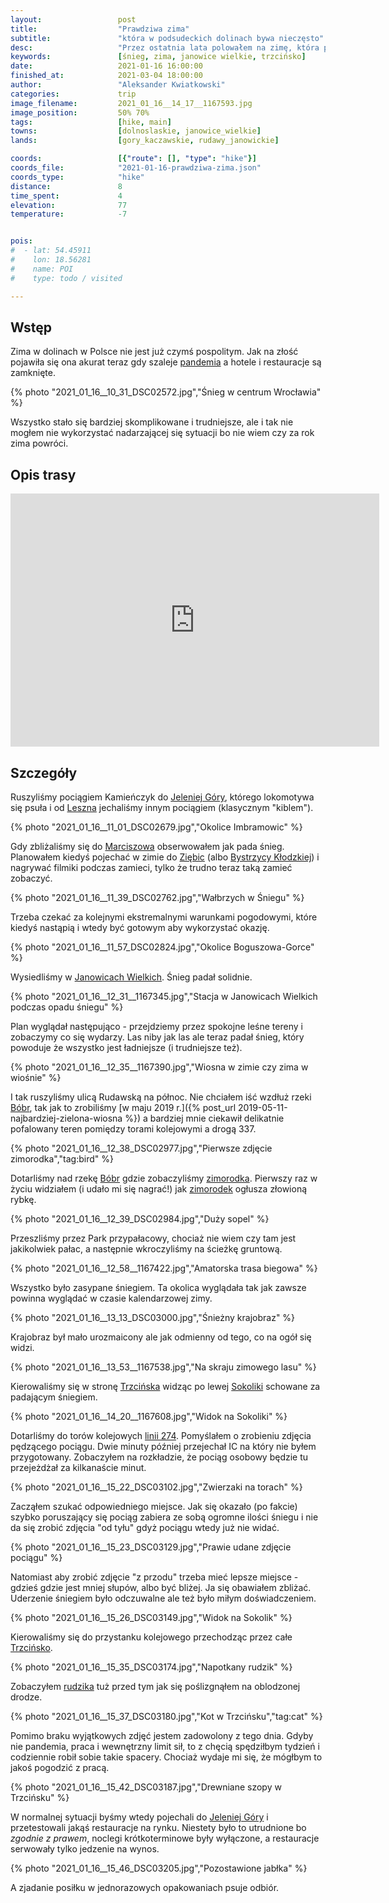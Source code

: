 ```yaml
---
layout:                 post
title:                  "Prawdziwa zima"
subtitle:               "która w podsudeckich dolinach bywa nieczęsto"
desc:                   "Przez ostatnia lata polowałem na zimę, która pojawiła się akurat wtedy gdy kraj jest zamknięty przez pandemię. Wszystko stało się trudniejsze ale nie mogłem nie skorzystać z tej okazji."
keywords:               [śnieg, zima, janowice wielkie, trzcińsko]
date:                   2021-01-16 16:00:00
finished_at:            2021-03-04 18:00:00
author:                 "Aleksander Kwiatkowski"
categories:             trip
image_filename:         2021_01_16__14_17__1167593.jpg
image_position:         50% 70%
tags:                   [hike, main]
towns:                  [dolnoslaskie, janowice_wielkie]
lands:                  [gory_kaczawskie, rudawy_janowickie]

coords:                 [{"route": [], "type": "hike"}]
coords_file:            "2021-01-16-prawdziwa-zima.json"
coords_type:            "hike"
distance:               8
time_spent:             4
elevation:              77
temperature:            -7


pois:
#  - lat: 54.45911
#    lon: 18.56281
#    name: POI
#    type: todo / visited

---
```


[wiki-koronawirus]: https://pl.wikipedia.org/wiki/SARS-CoV-2
[wiki-jelenia-gora]: https://pl.wikipedia.org/wiki/Jelenia_G%C3%B3ra
[wiki-leszno]: https://pl.wikipedia.org/wiki/Leszno
[wiki-marciszow]: https://pl.wikipedia.org/wiki/Marcisz%C3%B3w
[wiki-ziebice]: https://pl.wikipedia.org/wiki/Ziębice
[wiki-bystrzyca-klodzka]: https://pl.wikipedia.org/wiki/Bystrzyca_K%C5%82odzka
[wiki-janowice-wielkie]: http://pl.wikipedia.org/wiki/Janowice_Wielkie
[wiki-rzeka-bobr]: https://pl.wikipedia.org/wiki/B%C3%B3br_(dop%C5%82yw_Odry)
[wiki-zimorodek]: https://pl.wikipedia.org/wiki/Zimorodek_zwyczajny
[wiki-trzcinsko]: https://pl.wikipedia.org/wiki/Trzci%C5%84sko
[wiki-gory-sokole]: https://pl.wikipedia.org/wiki/G%C3%B3ry_Sokole
[wiki-rudzik]: https://pl.wikipedia.org/wiki/Rudzik_(ptak)
[wiki-linia-274]: https://pl.wikipedia.org/wiki/Linia_kolejowa_nr_274

## Wstęp

Zima w dolinach w Polsce nie jest już czymś pospolitym. Jak na złość
pojawiła się ona akurat teraz gdy szaleje [pandemia][wiki-koronawirus] a hotele
i restauracje są zamknięte.

{% photo "2021_01_16__10_31_DSC02572.jpg","Śnieg w centrum Wrocławia" %}

Wszystko stało się bardziej skomplikowane i trudniejsze,
ale i tak nie mogłem nie wykorzystać nadarzającej się sytuacji bo nie wiem
czy za rok zima powróci.

## Opis trasy

<iframe height='405' width='590' frameborder='0' allowtransparency='true' scrolling='no' src='https://www.strava.com/activities/4642900720/embed/17b660b91ec9ed0f027e79ac9ea97560299381c3'></iframe>

## Szczegóły

Ruszyliśmy pociągiem Kamieńczyk do [Jeleniej Góry][wiki-jelenia-gora], którego
lokomotywa się psuła i od [Leszna][wiki-leszno] jechaliśmy innym pociągiem
(klasycznym "kiblem").

{% photo "2021_01_16__11_01_DSC02679.jpg","Okolice Imbramowic" %}

Gdy zbliżaliśmy się do [Marciszowa][wiki-marciszow] obserwowałem jak pada
śnieg. Planowałem kiedyś pojechać w zimie do [Ziębic][wiki-ziebice]
(albo [Bystrzycy Kłodzkiej][wiki-bystrzyca-klodzka]) i nagrywać filmiki
podczas zamieci, tylko że trudno teraz taką zamieć zobaczyć.

{% photo "2021_01_16__11_39_DSC02762.jpg","Wałbrzych w Śniegu" %}

Trzeba czekać za kolejnymi ekstremalnymi warunkami pogodowymi, które kiedyś
nastąpią i wtedy być gotowym aby wykorzystać okazję.

{% photo "2021_01_16__11_57_DSC02824.jpg","Okolice Boguszowa-Gorce" %}

Wysiedliśmy w [Janowicach Wielkich][wiki-janowice-wielkie]. Śnieg padał solidnie.

{% photo "2021_01_16__12_31__1167345.jpg","Stacja w Janowicach Wielkich podczas opadu śniegu" %}

Plan wyglądał następująco - przejdziemy przez spokojne leśne tereny i zobaczymy
co się wydarzy. Las niby jak las ale teraz padał śnieg, który powoduje że
wszystko jest ładniejsze (i trudniejsze też).

{% photo "2021_01_16__12_35__1167390.jpg","Wiosna w zimie czy zima w wiośnie" %}

I tak ruszyliśmy ulicą Rudawską na północ. Nie chciałem iść
wzdłuż rzeki [Bóbr][wiki-rzeka-bobr], tak jak to zrobiliśmy
[w maju 2019 r.]({% post_url 2019-05-11-najbardziej-zielona-wiosna %}) a
bardziej mnie ciekawił delikatnie pofalowany teren
pomiędzy torami kolejowymi a drogą 337.

{% photo "2021_01_16__12_38_DSC02977.jpg","Pierwsze zdjęcie zimorodka","tag:bird" %}

Dotarliśmy nad rzekę [Bóbr][wiki-rzeka-bobr] gdzie zobaczyliśmy
[zimorodka][wiki-zimorodek]. Pierwszy raz w życiu widziałem (i udało mi się nagrać!)
jak [zimorodek][wiki-zimorodek] ogłusza złowioną rybkę.

{% photo "2021_01_16__12_39_DSC02984.jpg","Duży sopel" %}

Przeszliśmy przez Park przypałacowy, chociaż nie wiem czy tam jest jakikolwiek
pałac, a następnie wkroczyliśmy na ścieżkę gruntową.

{% photo "2021_01_16__12_58__1167422.jpg","Amatorska trasa biegowa" %}

Wszystko było zasypane śniegiem. Ta okolica wyglądała tak jak zawsze powinna
wyglądać w czasie kalendarzowej zimy.

{% photo "2021_01_16__13_13_DSC03000.jpg","Śnieżny krajobraz" %}

Krajobraz był mało urozmaicony ale jak odmienny od tego, co na ogół się widzi.

{% photo "2021_01_16__13_53__1167538.jpg","Na skraju zimowego lasu" %}

Kierowaliśmy się w stronę [Trzcińska][wiki-trzcinsko] widząc po lewej
[Sokoliki][wiki-gory-sokole] schowane za padającym śniegiem.

{% photo "2021_01_16__14_20__1167608.jpg","Widok na Sokoliki" %}

Dotarliśmy do torów kolejowych [linii 274][wiki-linia-274]. Pomyślałem o
zrobieniu zdjęcia pędzącego pociągu. Dwie minuty później przejechał IC
na który nie byłem przygotowany. Zobaczyłem
na rozkładzie, że pociąg osobowy będzie tu przejeżdżał za kilkanaście
minut.

{% photo "2021_01_16__15_22_DSC03102.jpg","Zwierzaki na torach" %}

Zacząłem szukać odpowiedniego miejsce. Jak się okazało (po fakcie)
szybko poruszający się pociąg zabiera ze sobą ogromne ilości śniegu
i nie da się zrobić zdjęcia "od tyłu" gdyż pociągu wtedy już nie widać.

{% photo "2021_01_16__15_23_DSC03129.jpg","Prawie udane zdjęcie pociągu" %}

Natomiast aby zrobić zdjęcie "z przodu" trzeba mieć lepsze miejsce - gdzieś
gdzie jest mniej słupów, albo być bliżej. Ja się obawiałem zbliżać.
Uderzenie śniegiem było odczuwalne ale też było miłym doświadczeniem.

{% photo "2021_01_16__15_26_DSC03149.jpg","Widok na Sokolik" %}

Kierowaliśmy się do przystanku kolejowego przechodząc przez
całe [Trzcińsko][wiki-trzcinsko].

{% photo "2021_01_16__15_35_DSC03174.jpg","Napotkany rudzik" %}

Zobaczyłem [rudzika][wiki-rudzik] tuż przed tym jak się poślizgnąłem
na oblodzonej drodze.

{% photo "2021_01_16__15_37_DSC03180.jpg","Kot w Trzcińsku","tag:cat" %}

Pomimo braku wyjątkowych zdjęć jestem zadowolony z tego dnia. Gdyby nie
pandemia, praca i wewnętrzny limit sił, to z chęcią spędziłbym tydzień
i codziennie robił sobie takie spacery. Chociaż wydaje mi się, że mógłbym
to jakoś pogodzić z pracą.

{% photo "2021_01_16__15_42_DSC03187.jpg","Drewniane szopy w Trzcińsku" %}

W normalnej sytuacji byśmy wtedy pojechali do [Jeleniej Góry][wiki-jelenia-gora]
i przetestowali jakąś restauracje na rynku. Niestety było to utrudnione
bo *zgodnie z prawem*, noclegi krótkoterminowe były wyłączone, a restauracje
serwowały tylko jedzenie na wynos.

{% photo "2021_01_16__15_46_DSC03205.jpg","Pozostawione jabłka" %}

A zjadanie posiłku w jednorazowych opakowaniach psuje odbiór.
